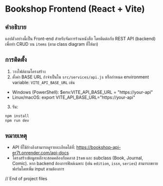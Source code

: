 # Bookshop Frontend (React + Vite)


## คำอธิบาย
แอปตัวอย่างนี้เป็น Front-end สำหรับจัดการร้านหนังสือ โดยติดต่อกับ REST API (backend) เพื่อทำ CRUD บน `items` (ตาม class diagram ที่ให้มา)


## การติดตั้ง
1. วางไฟล์ตามโครงสร้าง
2. ตั้งค่า BASE URL ถ้าจำเป็นใน `src/services/api.js` หรือกำหนด environment variable: `VITE_API_BASE_URL` เช่น
- Windows (PowerShell): $env:VITE_API_BASE_URL = "https://your-api"
- Linux/macOS: export VITE_API_BASE_URL="https://your-api"
3. รัน:
```bash
npm install
npm run dev
```


## หมายเหตุ
- API ที่ใช้อ้างอิงสามารถดูรายละเอียดได้ที่: https://bookshop-api-er7t.onrender.com/api-docs
- โครงสร้างข้อมูลหลักจะสอดคล้องกับคลาส `Item` และ subclass (Book, Journal, Comic). หาก backend ต้องการฟิลด์เฉพาะ (เช่น `edition`, `issn`, `series`) สามารถขยายฟอร์มโดยเพิ่ม input ตามต้องการ


// End of project files